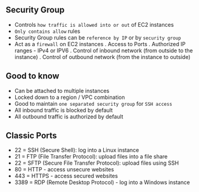 ## Security Group

- Controls `how traffic is allowed into or out` of EC2 instances
- `Only contains allow` rules
- Security Group rules can be `reference by IP` or by `security group`
- Act as a `firewall` on EC2 instances
  . Access to Ports
  . Authorized IP ranges - IPv4 or IPV6
  . Control of inbound network (from outside to the instance)
  . Control of outbound network (from the instance to outside)

## Good to know

- Can be attached to multiple instances
- Locked down to a region / VPC combination
- Good to maintain `one separated security group` for `SSH access`
- All inbound traffic is blocked by default
- All outbound traffic is authorized by default

## Classic Ports

- 22 = SSH (Secure Shell): log into a Linux instance
- 21 = FTP (File Transfer Protocol): upload files into a file share
- 22 = SFTP (Secure File Transfer Protocol): upload files using SSH
- 80 = HTTP - access unsecure websites
- 443 = HTTPS - access secured websites
- 3389 = RDP (Remote Desktop Protocol) - log into a Windows instance
